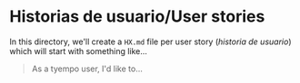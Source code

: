 # Historias de usuario/User stories

In this directory, we'll create a `HX.md` file per user story (_historia de usuario_) which will start with something like...

> As a tyempo user, I'd like to...
